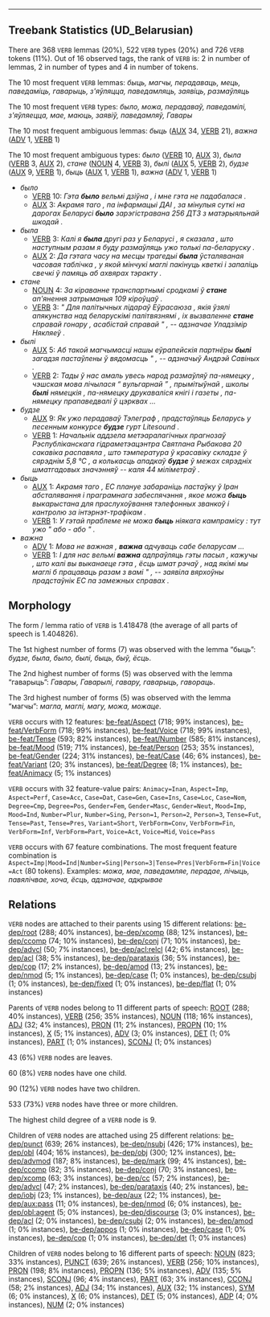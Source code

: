 

--------------------------------------------------------------------------------

## Treebank Statistics (UD_Belarusian)

There are 368 `VERB` lemmas (20%), 522 `VERB` types (20%) and 726 `VERB` tokens (11%).
Out of 16 observed tags, the rank of `VERB` is: 2 in number of lemmas, 2 in number of types and 4 in number of tokens.

The 10 most frequent `VERB` lemmas: <em>быць, магчы, перадаваць, мець, паведаміць, гаварыць, з'яўляцца, паведамляць, заявіць, размаўляць</em>

The 10 most frequent `VERB` types:  <em>было, можа, перадаваў, паведамілі, з'яўляецца, мае, маюць, заявіў, паведамляў, Гавары</em>

The 10 most frequent ambiguous lemmas: <em>быць</em> ([AUX]() 34, [VERB]() 21), <em>важна</em> ([ADV]() 1, [VERB]() 1)

The 10 most frequent ambiguous types:  <em>было</em> ([VERB]() 10, [AUX]() 3), <em>была</em> ([VERB]() 3, [AUX]() 2), <em>стане</em> ([NOUN]() 4, [VERB]() 3), <em>былі</em> ([AUX]() 5, [VERB]() 2), <em>будзе</em> ([AUX]() 9, [VERB]() 1), <em>быць</em> ([AUX]() 1, [VERB]() 1), <em>важна</em> ([ADV]() 1, [VERB]() 1)


* <em>было</em>
  * [VERB]() 10: <em>Гэта <b>было</b> вельмі дзіўна , і мне гэта не падабалася .</em>
  * [AUX]() 3: <em>Акрамя таго , па інфармацыі ДАІ , за мінулыя суткі на дарогах Беларусі <b>было</b> зарэгістравана 256 ДТЗ з матэрыяльнай шкодай .</em>
* <em>была</em>
  * [VERB]() 3: <em>Калі я <b>была</b> другі раз у Беларусі , я сказала , што наступным разам я буду размаўляць ужо толькі па-беларуску .</em>
  * [AUX]() 2: <em>Да гэтага часу на месцы трагедыі <b>была</b> ўсталяваная часовая таблічка , у якой мінчукі маглі пакінуць кветкі і запаліць свечкі ў памяць аб ахвярах тэракту .</em>
* <em>стане</em>
  * [NOUN]() 4: <em>За кіраванне транспартнымі сродкамі ў <b>стане</b> ап'янення затрыманыя 109 кіроўцаў .</em>
  * [VERB]() 3: <em>" Для палітычных лідараў Еўрасаюза , якія ўзялі апякунства над беларускімі палітвязнямі , іх вызваленне <b>стане</b> справай гонару , асабістай справай " , -- адзначае Уладзімір Някляеў .</em>
* <em>былі</em>
  * [AUX]() 5: <em>Аб такой магчымасці нашы еўрапейскія партнёры <b>былі</b> загадзя пастаўлены ў вядомасць " , -- адзначыў Андрэй Савіных .</em>
  * [VERB]() 2: <em>Тады ў нас амаль увесь народ размаўляў па-нямецку , чэшская мова лічылася “ вульгарнай ” , прымітыўнай , школы <b>былі</b> нямецкія , па-нямецку друкаваліся кнігі і газеты , па-нямецку прапаведвалі ў цэрквах ...</em>
* <em>будзе</em>
  * [AUX]() 9: <em>Як ужо перадаваў Тэлеграф , прадстаўляць Беларусь у песенным конкурсе <b>будзе</b> гурт Litesound .</em>
  * [VERB]() 1: <em>Начальнік аддзела метэаралагічных прагнозаў Рэспубліканскага гідраметэацэнтра Святлана Рыбакова 20 сакавіка распавяла , што тэмпература ў красавіку складзе ў сярэднім 5,8 °С , а колькасць ападкаў <b>будзе</b> ў межах сярэдніх шматгадовых значэнняў -- каля 44 міліметраў .</em>
* <em>быць</em>
  * [AUX]() 1: <em>Акрамя таго , ЕС плануе забараніць пастаўку ў Іран абсталявання і праграмнага забеспячэння , якое можа <b>быць</b> выкарыстана для праслухоўвання тэлефонных званкоў і кантролю за інтэрнэт-трафікам .</em>
  * [VERB]() 1: <em>У гэтай праблеме не можа <b>быць</b> ніякага кампрамісу : тут ужо " або - або " .</em>
* <em>важна</em>
  * [ADV]() 1: <em>Мова не важная , <b>важна</b> адчуваць сабе беларусам ...</em>
  * [VERB]() 1: <em>І для нас вельмі <b>важна</b> адпраўляць гэты пасыл , кажучы , што калі вы выканаеце гэта , ёсць шмат рэчаў , над якімі мы маглі б працаваць разам з вамі " , -- заявіла вярхоўны прадстаўнік ЕС па замежных справах .</em>

## Morphology

The form / lemma ratio of `VERB` is 1.418478 (the average of all parts of speech is 1.404826).

The 1st highest number of forms (7) was observed with the lemma “быць”: <em>будзе, была, было, былі, быць, быў, ёсць</em>.

The 2nd highest number of forms (5) was observed with the lemma “гаварыць”: <em>Гавары, Гаварылі, гавару, гаварыць, гавораць</em>.

The 3rd highest number of forms (5) was observed with the lemma “магчы”: <em>магла, маглі, магу, можа, можаце</em>.

`VERB` occurs with 12 features: [be-feat/Aspect]() (718; 99% instances), [be-feat/VerbForm]() (718; 99% instances), [be-feat/Voice]() (718; 99% instances), [be-feat/Tense]() (593; 82% instances), [be-feat/Number]() (585; 81% instances), [be-feat/Mood]() (519; 71% instances), [be-feat/Person]() (253; 35% instances), [be-feat/Gender]() (224; 31% instances), [be-feat/Case]() (46; 6% instances), [be-feat/Variant]() (20; 3% instances), [be-feat/Degree]() (8; 1% instances), [be-feat/Animacy]() (5; 1% instances)

`VERB` occurs with 32 feature-value pairs: `Animacy=Inan`, `Aspect=Imp`, `Aspect=Perf`, `Case=Acc`, `Case=Dat`, `Case=Gen`, `Case=Ins`, `Case=Loc`, `Case=Nom`, `Degree=Cmp`, `Degree=Pos`, `Gender=Fem`, `Gender=Masc`, `Gender=Neut`, `Mood=Imp`, `Mood=Ind`, `Number=Plur`, `Number=Sing`, `Person=1`, `Person=2`, `Person=3`, `Tense=Fut`, `Tense=Past`, `Tense=Pres`, `Variant=Short`, `VerbForm=Conv`, `VerbForm=Fin`, `VerbForm=Inf`, `VerbForm=Part`, `Voice=Act`, `Voice=Mid`, `Voice=Pass`

`VERB` occurs with 67 feature combinations.
The most frequent feature combination is `Aspect=Imp|Mood=Ind|Number=Sing|Person=3|Tense=Pres|VerbForm=Fin|Voice=Act` (80 tokens).
Examples: <em>можа, мае, паведамляе, перадае, лічыць, павялічвае, хоча, ёсць, адзначае, адкрывае</em>


## Relations

`VERB` nodes are attached to their parents using 15 different relations: [be-dep/root]() (288; 40% instances), [be-dep/xcomp]() (88; 12% instances), [be-dep/ccomp]() (74; 10% instances), [be-dep/conj]() (71; 10% instances), [be-dep/advcl]() (50; 7% instances), [be-dep/acl:relcl]() (42; 6% instances), [be-dep/acl]() (38; 5% instances), [be-dep/parataxis]() (36; 5% instances), [be-dep/cop]() (17; 2% instances), [be-dep/amod]() (13; 2% instances), [be-dep/nmod]() (5; 1% instances), [be-dep/case]() (1; 0% instances), [be-dep/csubj]() (1; 0% instances), [be-dep/fixed]() (1; 0% instances), [be-dep/flat]() (1; 0% instances)

Parents of `VERB` nodes belong to 11 different parts of speech: [ROOT]() (288; 40% instances), [VERB]() (256; 35% instances), [NOUN]() (118; 16% instances), [ADJ]() (32; 4% instances), [PRON]() (11; 2% instances), [PROPN]() (10; 1% instances), [X]() (5; 1% instances), [ADV]() (3; 0% instances), [DET]() (1; 0% instances), [PART]() (1; 0% instances), [SCONJ]() (1; 0% instances)

43 (6%) `VERB` nodes are leaves.

60 (8%) `VERB` nodes have one child.

90 (12%) `VERB` nodes have two children.

533 (73%) `VERB` nodes have three or more children.

The highest child degree of a `VERB` node is 9.

Children of `VERB` nodes are attached using 25 different relations: [be-dep/punct]() (639; 26% instances), [be-dep/nsubj]() (426; 17% instances), [be-dep/obl]() (404; 16% instances), [be-dep/obj]() (300; 12% instances), [be-dep/advmod]() (187; 8% instances), [be-dep/mark]() (99; 4% instances), [be-dep/ccomp]() (82; 3% instances), [be-dep/conj]() (70; 3% instances), [be-dep/xcomp]() (63; 3% instances), [be-dep/cc]() (57; 2% instances), [be-dep/advcl]() (47; 2% instances), [be-dep/parataxis]() (40; 2% instances), [be-dep/iobj]() (23; 1% instances), [be-dep/aux]() (22; 1% instances), [be-dep/aux:pass]() (11; 0% instances), [be-dep/nmod]() (6; 0% instances), [be-dep/obl:agent]() (5; 0% instances), [be-dep/discourse]() (3; 0% instances), [be-dep/acl]() (2; 0% instances), [be-dep/csubj]() (2; 0% instances), [be-dep/amod]() (1; 0% instances), [be-dep/appos]() (1; 0% instances), [be-dep/case]() (1; 0% instances), [be-dep/cop]() (1; 0% instances), [be-dep/det]() (1; 0% instances)

Children of `VERB` nodes belong to 16 different parts of speech: [NOUN]() (823; 33% instances), [PUNCT]() (639; 26% instances), [VERB]() (256; 10% instances), [PRON]() (198; 8% instances), [PROPN]() (136; 5% instances), [ADV]() (135; 5% instances), [SCONJ]() (96; 4% instances), [PART]() (63; 3% instances), [CCONJ]() (58; 2% instances), [ADJ]() (34; 1% instances), [AUX]() (32; 1% instances), [SYM]() (6; 0% instances), [X]() (6; 0% instances), [DET]() (5; 0% instances), [ADP]() (4; 0% instances), [NUM]() (2; 0% instances)

